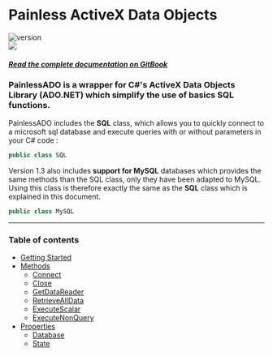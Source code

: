 # Painless ActiveX Data Objects

![version](https://img.shields.io/badge/Version-1.0.0-brightgreen.svg?style=for-the-badge)  
![](https://img.shields.io/badge/Language-CSharp-5b0dc3.svg?style=for-the-badge)

#### [_Read the complete documentation on GitBook_](https://painlessado.obrassard.ca)

### PainlessADO is a wrapper for C\#'s ActiveX Data Objects Library \(ADO.NET\) which simplify the use of basics SQL functions.

PainlessADO includes the **SQL** class, which allows you to quickly connect to a microsoft sql database and execute queries with or without parameters in your C\# code :

```csharp
public class SQL
```

Version 1.3 also includes **support for MySQL** databases which provides the same methods than the SQL class, only they have been adapted to MySQL.  Using this class is  therefore exactly the same as the **SQL** class which is explained in this document.

```csharp
public class MySQL
```

---

### Table of contents

* [Getting Started](/docs/getting-started.md)
* [Methods](/docs/methods.md)
  * [Connect](/docs/methods/connect.md)
  * [Close](/docs/methods/close.md)
  * [GetDataReader](/docs/methods/getdatareader.md)
  * [RetrieveAllData](/docs/methods/retrievealldata.md)
  * [ExecuteScalar](/docs/methods/executescalar.md)
  * [ExecuteNonQuery](/docs/methods/executenonquery.md)
* [Properties](/docs/properties.md)
  * [Database](/docs/properties/database.md)
  * [State](/docs/properties/state.md)    



